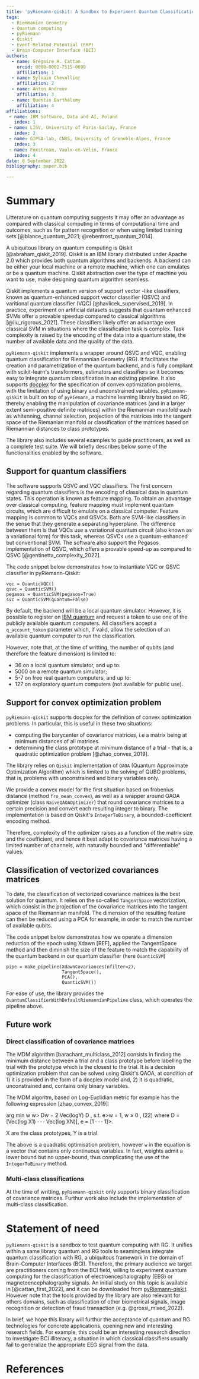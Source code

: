 ```yaml
---
title: 'pyRiemann-qiskit: A Sandbox to Experiment Quantum Classification with Riemannian Geometry'
tags:
  - Riemmanian Geometry
  - Quantum computing
  - pyRiemann
  - Qiskit
  - Event-Related Potential (ERP)
  - Brain-Computer Interface (BCI)
authors:
  - name: Grégoire H. Cattan
    orcid: 0000-0002-7515-0690
    affiliation: 1
  - name: Sylvain Chevallier
    affiliation: 2
  - name: Anton Andreev
    affiliation: 3
  - name: Quentin Barthélemy
    affiliation: 4
affiliations:
 - name: IBM Software, Data and AI, Poland
   index: 1
 - name: LISV, University of Paris-Saclay, France
   index: 2
 - name: GIPSA-lab, CNRS, University of Grenoble-Alpes, France
   index: 3
 - name: Foxstream, Vaulx-en-Velin, France
   index: 4
date: 8 September 2022
bibliography: paper.bib

---
```


# Summary

Litterature on quantum computing suggests it may offer an advantage as compared with classical computing in terms of computational time and outcomes, such as for pattern recognition or when using limited training sets [@blance_quantum_2021; @rebentrost_quantum_2014].

A ubiquitous library on quantum computing is Qiskit [@abraham_qiskit_2019]. Qiskit is an IBM library distributed under Apache 2.0 which provides both quantum algorithms and backends. A backend can be either your local machine or a remote machine, which one can emulates or be a quantum machine. Qiskit abstraction over the type of machine you want to use, make designing quantum algorithm seamless.

Qiskit implements a quantum version of support vector -like classifiers, known as quantum-enhanced support vector classifier (QSVC) and varitional quantum classifier (VQC) [@havlicek_supervised_2019]. In practice, experiment on artificial datasets suggests that quantum enhanced SVMs offer a provable speedup compared to classical algorithms [@liu_rigorous_2021]. These classifiers likely offer an advantage over classical SVM in situations where the classification task is complex. Task complexity is raised by the encoding of the data into a quantum state, the number of available data and the quality of the data. 


`pyRiemann-qiskit` implements a wrapper around QSVC and VQC, enabling quantum classification for Riemannian Geometry (RG). It facilitates the creation and parametrization of the quantum backend, and is fully compliant with scikit-learn's transformers, estimators and classifiers so it becomes easy to integrate quantum classification in an existing pipeline. It also supports [docplex](http://ibmdecisionoptimization.github.io/docplex-doc/mp/index.html) for the specification of convex optimization problems, with the limitation of using binary and unconstrained variables.
`pyRiemann-qiskit` is built on top of `pyRiemann`, a machine learning library based on RG, thereby enabling the manipulation of covariance matrices (and in a larger extent semi-positive definite matrices) within the Riemannian manifold such as whitenning, channel selection, projection of the matrices into the tangent space of the Riemanian manifold or classification of the matrices based on Riemannian distances to class prototypes.

The library also includes several examples to guide practitioners, as well as a complete test suite. We will briefly describes below some of the functionalities enabled by the software.

## Support for quantum classifiers
The software supports QSVC and VQC classifiers. The first concern regarding quantum classifiers is the encoding of classical data in quantum states. This operation is known as feature mapping. To obtain an advantage over classical computing, feature mapping must implement quantum circuits, which are difficult to emulate on a classical computer.
Feature mapping is common to VQCs and QSVCs. Both are SVM-like classifiers in the sense that they generate a separating hyperplane. The difference between them is that VQCs use a variational quantum circuit (also known as a variational form) for this task, whereas QSVCs use a quantum-enhanced but conventional SVM.
The software also support the Pegasos implementation of QSVC, which offers a provable speed-up as compared to QSVC [@gentinetta_complexity_2022].

The code snippet below demonstrates how to instantiate VQC or QSVC classifier in pyRiemann-Qiskit:

```
vqc = QuanticVQC()
qsvc = QuanticSVM()
pegasos = QuanticSVM(pegasos=True)
svc = QuanticSVM(quantum=False)
```

By default, the backend will be a local quantum simulator. However, it is possible to register on [IBM quantum](https://quantum-computing.ibm.com/) and request a token to use one of the publicly available quantum computers. 
All classifiers accept a `q_account_token` parameter which, if valid, 
allow the selection of an available quantum computer to run the classification.

However, note that, at the time of writting, the number of qubits (and therefore the feature dimension) is limited to:

- 36 on a local quantum simulator, and up to:
- 5000 on a remote quantum simulator;
- 5-7 on free real quantum computers, and up to:
- 127 on exploratory quantum computers (not available for public use).

## Support for convex optimization problem

`pyRiemann-qiskit` supports docplex for the definition of convex optimization problems. In particular, this is useful in these two situations:
- computing the barycenter of covariance matrices, i.e a matrix being at minimum distances of all matrices. 
- determining the class prototype at minimum distance of a trial - that is, a quadratic optimization problem [@zhao_convex_2019]. 

The library relies on `Qiskit` implementation of `QAOA` (Quantum Approximate Optimization Algorithm) which is limited to the solving of
QUBO problems, that is, problems with unconstrained and binary variables only.

We provide a convex model for the first situation based on frobenius distance (method `fro_mean_convex`), as well as a wrapper around QAOA optimizer (class `NaiveQAOAOptimizer`) that round covariance matrices to a certain precision and convert each resulting integer to binary. 
The implementation is based on Qiskit's `IntegerToBinary`, a bounded-coefficient encoding method.

Therefore, complexity of the optimizer raises as a function of the matrix size and the coefficient, and hence it best adapt to covariance matrices having a limited number of channels, with naturally bounded and "differentiable" values.


## Classification of vectorized covariances matrices

To date, the classification of vectorized covariance matrices is the best solution for quantum. It relies on the so-called `TangentSpace` vectorization, which consist in the projection of the covariance matrices into the tangent space of the Riemannian manifold. 
The dimension of the resulting feature can then be reduced using a PCA for example, in order to match the number of available qubits.

The code snippet below demonstrates how we operate a dimension reduction of the epoch using Xdawn [REF], applied the TangentSpace method and then diminish the size of the feature to match the capability of the quantum backend in our quantum classifier (here `QuanticSVM`)

```
pipe = make_pipeline(XdawnCovariances(nfilter=2),
                     TangentSpace(),
                     PCA(),
                     QuanticSVM())
```

For ease of use, the library provides the `QuantumClassifierWithDefaultRiemannianPipeline` class, which operates the pipeline above. 

## Future work

### Direct classification of covariance matrices 

The MDM algorithm [barachant_multiclass_2012] consists in finding the minimum distance between a trial and a class prototype before labelling the trial with the prototype which is the closest to the trial. 
It is a decision optimization problem that can be solved using Qiskit's QAOA, at condition of 1) it is provided in the form of a docplex model and, 2) it is quadratic, unconstrained and, contains only binary variables.

The MDM algoritm, based on Log-Euclidian metric for example has the following expression [zhao_convex_2019]: 

arg min w w> Dw − 2 Vec(logY) D , s.t. e>w = 1, w ≥ 0 , (22) where D = [Vec(log X1) · · · Vec(log XN)], e = [1 · · · 1]>.

X are the class prototypes, Y is a trial

The above is a quadratic optimisation problem, however `w` in the equation is a vector that contains only continuous variables. In fact, weights admit a lower bound but no upper-bound, thus complicating the use of the `IntegerToBinary` method.

### Multi-class classifications

At the time of writting, `pyRiemann-qiskit` only supports binary classification of covariance matrices. Furthur work also include the implementation of multi-class classification.

# Statement of need

`pyRiemann-qiskit` is a sandbox to test quantum computing with RG. It unifies within a same library quantum and RG tools to seamingless integrate quantum classification with RG, a ubiquitous framework in the domain of Brain-Computer Interfaces (BCI). Therefore, the primary audience we target are practitioners coming from the BCI field, willing to experiment quantum computing for the classification of electroencephalography (EEG) or magnetoencephalography signals. An initial study on this topic is available in [@cattan_first_2022], and it can be downloaded from [pyRiemann-qiskit](https://github.com/pyRiemann/pyRiemann-qiskit/blob/main/doc/Presentations/QuantumERPClassification.pdf). However note that the tools provided by the library are also relevant for others domains, such as classification of other biometrical signals, image recognition or detection of fraud transaction (e.g. @grossi_mixed_2022).

In brief, we hope this library will furthur the acceptance of quantum and RG technologies for concrete applications, opening new and interesting research fields. For example, this could be an interesting research direction to investigate BCI illiteracy, a situation in which classical classifiers usually fail to generalize the appropriate EEG signal from the data.

# References
